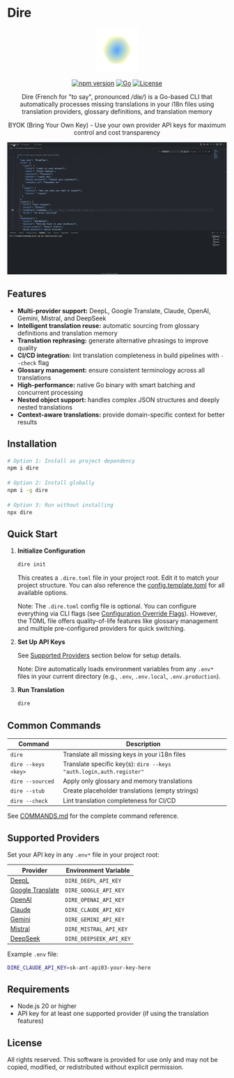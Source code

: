 # Dire

<p align="center">
<img src="https://raw.githubusercontent.com/juliandreas/dire-cli/refs/heads/main/assets/dire.png" alt="Dire Logo">
</p>

<p align="center">
    <a href="https://www.npmjs.com/package/dire"><img src="https://img.shields.io/npm/v/dire" alt="npm version"></a>
    <a href="https://github.com/juliandreas/dire-cli"><img src="https://img.shields.io/badge/language-Go-00ADD8?logo=go" alt="Go"></a>
    <a href="https://github.com/juliandreas/dire-cli/blob/main/LICENSE"><img src="https://img.shields.io/badge/license-freeware-black" alt="License"></a>
</p>

<p align="center">
Dire (French for "to say", pronounced <em>/diʁ/</em>) is a Go-based CLI that automatically processes missing translations in your i18n files using translation providers, glossary definitions, and translation memory
</p>

<p align="center">
BYOK (Bring Your Own Key) - Use your own provider API keys for maximum control and cost transparency
</p>

<p align="center">
<img src="https://raw.githubusercontent.com/juliandreas/dire-cli/refs/heads/main/assets/demo.gif" alt="Dire Demo" width="800">
</p>

## Features

- **Multi-provider support:** DeepL, Google Translate, Claude, OpenAI, Gemini, Mistral, and DeepSeek
- **Intelligent translation reuse:** automatic sourcing from glossary definitions and translation memory
- **Translation rephrasing:** generate alternative phrasings to improve quality
- **CI/CD integration:** lint translation completeness in build pipelines with `--check` flag
- **Glossary management:** ensure consistent terminology across all translations
- **High-performance:** native Go binary with smart batching and concurrent processing
- **Nested object support:** handles complex JSON structures and deeply nested translations
- **Context-aware translations:** provide domain-specific context for better results

## Installation

```bash
# Option 1: Install as project dependency
npm i dire

# Option 2: Install globally
npm i -g dire

# Option 3: Run without installing
npx dire
```

## Quick Start

1. **Initialize Configuration**

   ```bash
   dire init
   ```

   This creates a `.dire.toml` file in your project root. Edit it to match your project structure. You can also reference the [config.template.toml](config.template.toml) for all available options.

   Note: The `.dire.toml` config file is optional. You can configure everything via CLI flags (see [Configuration Override Flags](COMMANDS.md#configuration-override-flags)). However, the TOML file offers quality-of-life features like glossary management and multiple pre-configured providers for quick switching.

2. **Set Up API Keys**

   See [Supported Providers](#supported-providers) section below for setup details.

   Note: Dire automatically loads environment variables from any `.env*` files in your current directory (e.g., `.env`, `.env.local`, `.env.production`).

3. **Run Translation**

   ```bash
   dire
   ```

## Common Commands

| Command             | Description                                                         |
| ------------------- | ------------------------------------------------------------------- |
| `dire`              | Translate all missing keys in your i18n files                       |
| `dire --keys <key>` | Translate specific key(s): `dire --keys "auth.login,auth.register"` |
| `dire --sourced`    | Apply only glossary and memory translations                         |
| `dire --stub`       | Create placeholder translations (empty strings)                     |
| `dire --check`      | Lint translation completeness for CI/CD                             |

See [COMMANDS.md](COMMANDS.md) for the complete command reference.

## Supported Providers

Set your API key in any `.env*` file in your project root:

| Provider                                               | Environment Variable    |
| ------------------------------------------------------ | ----------------------- |
| [DeepL](https://www.deepl.com/)                        | `DIRE_DEEPL_API_KEY`    |
| [Google Translate](https://cloud.google.com/translate) | `DIRE_GOOGLE_API_KEY`   |
| [OpenAI](https://openai.com/)                          | `DIRE_OPENAI_API_KEY`   |
| [Claude](https://www.anthropic.com/)                   | `DIRE_CLAUDE_API_KEY`   |
| [Gemini](https://gemini.google.com/)                   | `DIRE_GEMINI_API_KEY`   |
| [Mistral](https://mistral.ai/)                         | `DIRE_MISTRAL_API_KEY`  |
| [DeepSeek](https://deepseek.com/)                      | `DIRE_DEEPSEEK_API_KEY` |

Example `.env` file:

```bash
DIRE_CLAUDE_API_KEY=sk-ant-api03-your-key-here
```

## Requirements

- Node.js 20 or higher
- API key for at least one supported provider (if using the translation features)

## License

All rights reserved. This software is provided for use only and may not be copied, modified, or redistributed without explicit permission.
